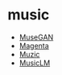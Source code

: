 # music

- [MuseGAN](https://github.com/salu133445/musegan)
- [Magenta](https://github.com/magenta/magenta)
- [Muzic](https://github.com/microsoft/muzic)
- [MusicLM](https://google-research.github.io/seanet/musiclm/examples/)

